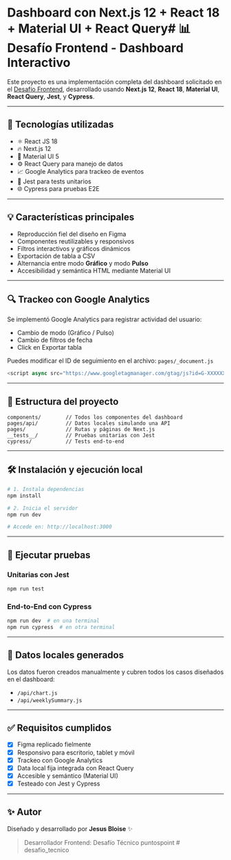 # Dashboard con Next.js 12 + React 18 + Material UI + React Query# 📊 Desafío Frontend - Dashboard Interactivo

Este proyecto es una implementación completa del dashboard solicitado en el [Desafío Frontend](https://www.figma.com/file/DYVhRceKMd5TiSSXveLhxw/Desaf%C3%ADo-Frontend?type=design&node-id=0%3A1&mode=design&t=k5zi6Eub663yqRJC-1), desarrollado usando **Next.js 12**, **React 18**, **Material UI**, **React Query**, **Jest**, y **Cypress**.

---

## 🚀 Tecnologías utilizadas

- ⚛️ React JS 18
- 🔥 Next.js 12
- 🎨 Material UI 5
- ⚙️ React Query para manejo de datos
- 📈 Google Analytics para trackeo de eventos
- 🧪 Jest para tests unitarios
- 🌐 Cypress para pruebas E2E

---

## 💡 Características principales

- Reproducción fiel del diseño en Figma
- Componentes reutilizables y responsivos
- Filtros interactivos y gráficos dinámicos
- Exportación de tabla a CSV
- Alternancia entre modo **Gráfico** y modo **Pulso**
- Accesibilidad y semántica HTML mediante Material UI

---

## 🔍 Trackeo con Google Analytics

Se implementó Google Analytics para registrar actividad del usuario:

- Cambio de modo (Gráfico / Pulso)
- Cambio de filtros de fecha
- Click en Exportar tabla

Puedes modificar el ID de seguimiento en el archivo: `pages/_document.js`

```js
<script async src="https://www.googletagmanager.com/gtag/js?id=G-XXXXXXX" />
```

---

## 🧱 Estructura del proyecto

```
components/        // Todos los componentes del dashboard
pages/api/         // Datos locales simulando una API
pages/             // Rutas y páginas de Next.js
__tests__/         // Pruebas unitarias con Jest
cypress/           // Tests end-to-end
```

---

## 🛠 Instalación y ejecución local

```bash
# 1. Instala dependencias
npm install

# 2. Inicia el servidor
npm run dev

# Accede en: http://localhost:3000
```

---

## 🧪 Ejecutar pruebas

### Unitarias con Jest
```bash
npm run test
```

### End-to-End con Cypress
```bash
npm run dev  # en una terminal
npm run cypress  # en otra terminal
```

---

## 📁 Datos locales generados

Los datos fueron creados manualmente y cubren todos los casos diseñados en el dashboard:
- `/api/chart.js`
- `/api/weeklySummary.js`

---

## ✅ Requisitos cumplidos

- [x] Figma replicado fielmente
- [x] Responsivo para escritorio, tablet y móvil
- [x] Trackeo con Google Analytics
- [x] Data local fija integrada con React Query
- [x] Accesible y semántico (Material UI)
- [x] Testeado con Jest y Cypress

---

## ✨ Autor

Diseñado y desarrollado por **Jesus Bloise** ✨

> Desarrollador Frontend: Desafío Técnico puntospoint
#   d e s a f i o _ t e c n i c o  
 